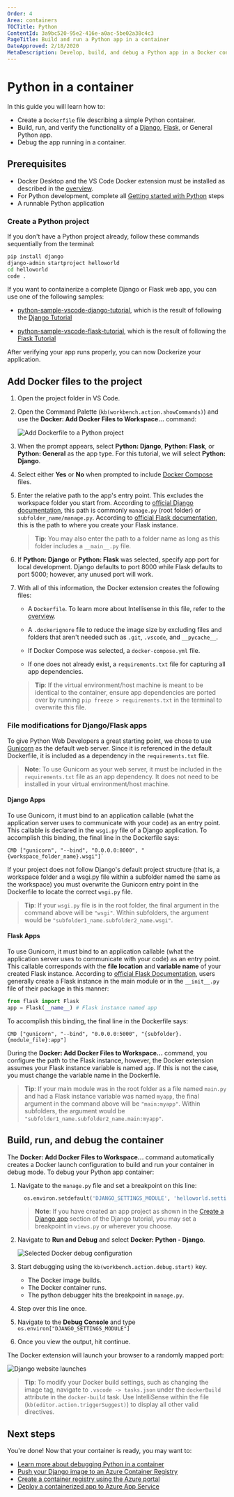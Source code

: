 ```yaml
---
Order: 4
Area: containers
TOCTitle: Python
ContentId: 3a9bc520-95e2-416e-a0ac-5be02a38c4c3
PageTitle: Build and run a Python app in a container
DateApproved: 2/18/2020
MetaDescription: Develop, build, and debug a Python app in a Docker container, using Visual Studio Code.
---
```

# Python in a container

In this guide you will learn how to:

- Create a `Dockerfile` file describing a simple Python container.
- Build, run, and verify the functionality of a [Django](https://www.djangoproject.com/), [Flask](http://flask.pocoo.org/), or General Python app.
- Debug the app running in a container.

## Prerequisites

- Docker Desktop and the VS Code Docker extension must be installed as described in the [overview](overview.md#installation).
- For Python development, complete all [Getting started with Python](/docs/python/python-tutorial.md) steps
- A runnable Python application

### Create a Python project

If you don't have a Python project already, follow these commands sequentially from the terminal:

```bash
pip install django
django-admin startproject helloworld
cd helloworld
code .
```

If you want to containerize a complete Django or Flask web app, you can use one of the following samples:

- [python-sample-vscode-django-tutorial](https://github.com/microsoft/python-sample-vscode-django-tutorial/tree/tutorial), which is the result of following the [Django Tutorial](/docs/python/tutorial-django.md)

- [python-sample-vscode-flask-tutorial](https://github.com/microsoft/python-sample-vscode-flask-tutorial/tree/tutorial), which is the result of following the [Flask Tutorial](/docs/python/tutorial-flask.md)

After verifying your app runs properly, you can now Dockerize your application.

## Add Docker files to the project

1. Open the project folder in VS Code.
1. Open the Command Palette (`kb(workbench.action.showCommands)`) and use the **Docker: Add Docker Files to Workspace...** command:

    ![Add Dockerfile to a Python project](images/quickstarts/python-add-python.png)
1. When the prompt appears, select **Python: Django**, **Python: Flask**, or **Python: General** as the app type. For this tutorial, we will select **Python: Django**.
1. Select either **Yes** or **No** when prompted to include [Docker Compose](https://docs.docker.com/compose/) files.

1. Enter the relative path to the app's entry point. This excludes the workspace folder you start from. According to [official Django documentation](https://docs.djangoproject.com/en/3.0/intro/tutorial01/#creating-a-project), this path is commonly `manage.py` (root folder) or `subfolder_name/manage.py`. According to [official Flask documentation](https://flask.palletsprojects.com/en/1.1.x/api/), this is the path to where you create your Flask instance.

    >**Tip**: You may also enter the path to a folder name as long as this folder includes a `__main__.py` file.

1. If **Python: Django** or **Python: Flask** was selected, specify app port for local development. Django defaults to port 8000 while Flask defaults to port 5000; however, any unused port will work.

1. With all of this information, the Docker extension creates the following files:

    - A `Dockerfile`. To learn more about Intellisense in this file, refer to the [overview](/docs/containers/overview.md).

    - A `.dockerignore` file to reduce the image size by excluding files and folders that aren't needed such as `.git`, `.vscode`, and `__pycache__`.

    - If Docker Compose was selected, a `docker-compose.yml` file.

    - If one does not already exist, a `requirements.txt` file for capturing all app dependencies.
    > **Tip**: If the virtual environment/host machine is meant to be identical to the container, ensure app dependencies are ported over by running `pip freeze > requirements.txt` in the terminal to overwrite this file.

### File modifications for Django/Flask apps

To give Python Web Developers a great starting point, we chose to use [Gunicorn](https://gunicorn.org/#docs) as the default web server. Since it is referenced in the default Dockerfile, it is included as a dependency in the `requirements.txt` file.

> **Note**: To use Gunicorn as your web server, it must be included in the `requirements.txt` file as an app dependency. It does not need to be installed in your virtual environment/host machine.

#### Django Apps

To use Gunicorn, it must bind to an application callable (what the application server uses to communicate with your code) as an entry point. This callable is declared in the `wsgi.py` file of a Django application. To accomplish this binding, the final line in the Dockerfile says:

```docker
CMD ["gunicorn", "--bind", "0.0.0.0:8000", "{workspace_folder_name}.wsgi"]`
```

If your project does not follow Django's default project structure (that is, a workspace folder and a wsgi.py file within a subfolder named the same as the workspace) you must overwrite the Gunicorn entry point in the Dockerfile to locate the correct `wsgi.py` file.

  > **Tip**: If your `wsgi.py` file is in the root folder, the final argument in the command above will be `"wsgi"`. Within subfolders, the argument would be `"subfolder1_name.subfolder2_name.wsgi"`.

#### Flask Apps

To use Gunicorn, it must bind to an application callable (what the application server uses to communicate with your code) as an entry point. This callable corresponds with the **file location** and **variable name** of your created Flask instance. According to [official Flask Documentation](https://flask.palletsprojects.com/en/1.1.x/api/), users generally create a Flask instance in the main module or in the `__init__.py` file of their package in this manner:

```python
from flask import Flask
app = Flask(__name__) # Flask instance named app
```

To accomplish this binding, the final line in the Dockerfile says:

```docker
CMD ["gunicorn", "--bind", "0.0.0.0:5000", "{subfolder}.{module_file}:app"]
```

During the **Docker: Add Docker Files to Workspace...** command, you configure the path to the Flask instance, however, the Docker extension assumes your Flask instance variable is named `app`. If this is not the case, you must change the variable name in the Dockerfile.

  > **Tip**: If your main module was in the root folder as a file named `main.py` and had a Flask instance variable was named `myapp`, the final argument in the command above will be `"main:myapp"`. Within subfolders, the argument would be `"subfolder1_name.subfolder2_name.main:myapp"`.

## Build, run, and debug the container

The **Docker: Add Docker Files to Workspace...** command automatically creates a Docker launch configuration to build and run your container in debug mode. To debug your Python app container:

1. Navigate to the `manage.py` file and set a breakpoint on this line:

    ```python
      os.environ.setdefault('DJANGO_SETTINGS_MODULE', 'helloworld.settings')
    ```

    >**Note**: If you have created an app project as shown in the [Create a Django app](https://code.visualstudio.com/docs/python/tutorial-django#_create-a-django-app) section of the Django tutorial, you may set a breakpoint in `views.py` or wherever you choose.

1. Navigate to **Run and Debug** and select **Docker: Python - Django**.

    ![Selected Docker debug configuration](images/quickstarts/python-debug-configuration.png)

1. Start debugging using the `kb(workbench.action.debug.start)` key.
    - The Docker image builds.
    - The Docker container runs.
    - The python debugger hits the breakpoint in `manage.py`.

1. Step over this line once.
1. Navigate to the **Debug Console** and type `os.environ["DJANGO_SETTINGS_MODULE"]`
1. Once you view the output, hit continue.

The Docker extension will launch your browser to a randomly mapped port:

  ![Django website launches](images/quickstarts/python-web-launch.png)

>**Tip**: To modify your Docker build settings, such as changing the image tag, navigate to `.vscode -> tasks.json` under the `dockerBuild` attribute in the `docker-build` task. Use IntelliSense within the file (`kb(editor.action.triggerSuggest)`) to display all other valid directives.

## Next steps

You're done! Now that your container is ready, you may want to:

- [Learn more about debugging Python in a container](/docs/containers/debug-python.md)
- [Push your Django image to an Azure Container Registry](/docs/containers/tutorial-django-push-to-registry.md)
- [Create a container registry using the Azure portal](https://docs.microsoft.com/azure/container-registry/container-registry-get-started-portal)
- [Deploy a containerized app to Azure App Service](https://docs.microsoft.com/azure/python/tutorial-deploy-containers-01)
